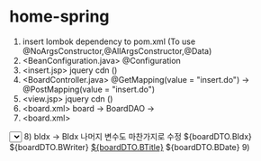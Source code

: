 # home-spring
1) insert lombok dependency to pom.xml (To use @NoArgsConstructor,@AllArgsConstructor,@Data)
2) <BeanConfiguration.java> @Configuration 
3) <insert.jsp> jquery cdn (<script src="https://code.jquery.com/jquery-3.6.0.min.js" integrity="sha256-/xUj+3OJU5yExlq6GSYGSHk7tPXikynS7ogEvDej/m4=" crossorigin="anonymous"></script>)
4) <BoardController.java> @GetMapping(value = "insert.do") -> @PostMapping(value = "insert.do")
5) <view.jsp> jquery cdn (<script src="https://code.jquery.com/jquery-3.6.0.min.js" integrity="sha256-/xUj+3OJU5yExlq6GSYGSHk7tPXikynS7ogEvDej/m4=" crossorigin="anonymous"></script>)
6) <board.xml> board -> BoardDAO <mapper namespace="com.koreait.test1.dao.board"> -> <mapper namespace="com.koreait.test1.dao.BoardDAO">
7) <board.xml> 
  <select id="selectBoardCount" resultType="int">
		SELECT COUNT(*)
		  FROM BOARD
	</select>
8) <list.jsp> bIdx -> BIdx 나머지 변수도 마찬가지로 수정
	<tr>
		<td>${boardDTO.BIdx}</td>
		<td>${boardDTO.BWriter}</td>
		<td><a href="selectBoardByIdx.do?bIdx=${boardDTO.BIdx}">${boardDTO.BTitle}</a></td>
		<td>${boardDTO.BDate}</td>
	</tr>
9) 
